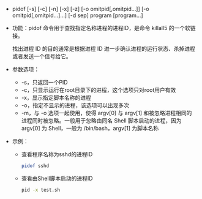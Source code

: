 - pidof [-s] [-c] [-n] [-x] [-z] [-o omitpid[,omitpid...]]  [-o omitpid[,omitpid...]...]  [-d sep] program [program...]

- 功能：pidof 命令用于查找指定名称进程的进程ID，是命令 killall5 的一个软链接。

  找出进程 ID 的目的通常是根据进程 ID 进一步确认进程的运行状态、杀掉进程或者发送一个信号给它。

- 参数选项：

  - -s，只返回一个PID
  - -c，只显示运行在root目录下的进程，这个选项只对root用户有效
  - -x，显示指定脚本名称的进程
  - -o，指定不显示的进程，该选项可以出现多次
  - -m，与 -o 选项一起使用，使得 argv[0] 与 argv[1] 和被忽略进程相同的进程同时被忽略。一般用于忽略由同名 Shell 脚本启动的进程，因为 argv[0] 为 Shell，一般为 /bin/bash，argv[1] 为脚本名称

- 示例：

  - 查看程序名称为sshd的进程ID

    ```bash
    pidof sshd
    ```

  - 查看由Shell脚本启动的进程ID

    ```bash
    pid -x test.sh
    ```


